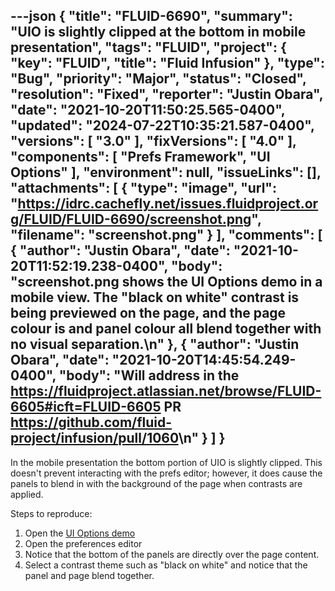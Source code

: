 ---json
{
  "title": "FLUID-6690",
  "summary": "UIO is slightly clipped at the bottom in mobile presentation",
  "tags": "FLUID",
  "project": {
    "key": "FLUID",
    "title": "Fluid Infusion"
  },
  "type": "Bug",
  "priority": "Major",
  "status": "Closed",
  "resolution": "Fixed",
  "reporter": "Justin Obara",
  "date": "2021-10-20T11:50:25.565-0400",
  "updated": "2024-07-22T10:35:21.587-0400",
  "versions": [
    "3.0"
  ],
  "fixVersions": [
    "4.0"
  ],
  "components": [
    "Prefs Framework",
    "UI Options"
  ],
  "environment": null,
  "issueLinks": [],
  "attachments": [
    {
      "type": "image",
      "url": "https://idrc.cachefly.net/issues.fluidproject.org/FLUID/FLUID-6690/screenshot.png",
      "filename": "screenshot.png"
    }
  ],
  "comments": [
    {
      "author": "Justin Obara",
      "date": "2021-10-20T11:52:19.238-0400",
      "body": "screenshot.png shows the UI Options demo in a mobile view. The \"black on white\" contrast is being previewed on the page, and the page colour is and panel colour all blend together with no visual separation.\n"
    },
    {
      "author": "Justin Obara",
      "date": "2021-10-20T14:45:54.249-0400",
      "body": "Will address in the <https://fluidproject.atlassian.net/browse/FLUID-6605#icft=FLUID-6605> PR <https://github.com/fluid-project/infusion/pull/1060>\n"
    }
  ]
}
---
In the mobile presentation the bottom portion of UIO is slightly clipped. This doesn't prevent interacting with the prefs editor; however, it does cause the panels to blend in with the background of the page when contrasts are applied.

Steps to reproduce:

1. Open the [UI Options demo](https://build-infusion.fluidproject.org/demos/uioptions/)
2. Open the preferences editor
3. Notice that the bottom of the panels are directly over the page content.
4. Select a contrast theme such as "black on white" and notice that the panel and page blend together.

        